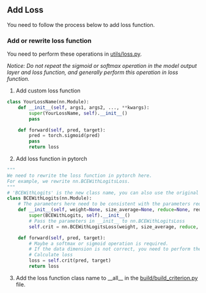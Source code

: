 ## Add Loss

You need to follow the process below to add loss function.

### Add or rewrite loss function

You need to perform these operations
in [utils/loss.py](https://github.com/PANPEIWEN/Infrared-Small-Target-Segmentation-Framework/blob/main/utils/loss.py).

_Notice: Do not repeat the sigmoid or softmax operation in the model output layer and loss function, and generally
perform this operation in loss function._

1. Add custom loss function

```python
class YourLossName(nn.Module):
    def __init__(self, args1, args2, ..., **kwargs):
        super(YourLossName, self).__init__()
        pass

    def forward(self, pred, target):
        pred = torch.sigmoid(pred)
        pass
        return loss
```

2. Add loss function in pytorch

```python
"""
We need to rewrite the loss function in pytorch here.
For example, we rewrite nn.BCEWithLogitsLoss.
"""
# 'BCEWithLogits' is the new class name, you can also use the original name 'BCEWithLogitsLoss'
class BCEWithLogits(nn.Module):
    # The parameters here need to be consistent with the parameters required by nn.BCEWithLogitsLoss, and must have **kwargs.
    def __init__(self, weight=None, size_average=None, reduce=None, reduction='mean', pos_weight=None, **kwargs):
        super(BCEWithLogits, self).__init__()
        # Pass the parameters in __init__ to nn.BCEWithLogitsLoss
        self.crit = nn.BCEWithLogitsLoss(weight, size_average, reduce, reduction, pos_weight)

    def forward(self, pred, target):
        # Maybe a softmax or sigmoid operation is required.
        # If the data dimension is not correct, you need to perform the lifting and lowering operation here.
        # Calculate loss
        loss = self.crit(pred, target)
        return loss

```

3. Add the loss function class name to \_\_all__ in
   the [build/build_criterion.py](https://github.com/PANPEIWEN/Infrared-Small-Target-Segmentation-Framework/blob/main/build/build_criterion.py)
   file.
